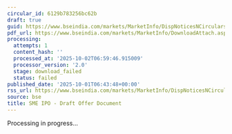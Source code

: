 ```yaml
---
circular_id: 6129b783256bc62b
draft: true
guid: https://www.bseindia.com/markets/MarketInfo/DispNoticesNCirculars.aspx?Noticeid={7C551999-D453-4F2F-BAA6-4D017ADADBF2}&noticeno=20251001-3&dt=10/01/2025&icount=3&totcount=83&flag=0
pdf_url: https://www.bseindia.com/markets/MarketInfo/DownloadAttach.aspx?id=20251001-3&attachedId=
processing:
  attempts: 1
  content_hash: ''
  processed_at: '2025-10-02T06:59:46.915009'
  processor_version: '2.0'
  stage: download_failed
  status: failed
published_date: '2025-10-01T06:43:48+00:00'
rss_url: https://www.bseindia.com/markets/MarketInfo/DispNoticesNCirculars.aspx?Noticeid={7C551999-D453-4F2F-BAA6-4D017ADADBF2}&noticeno=20251001-3&dt=10/01/2025&icount=3&totcount=83&flag=0
source: bse
title: SME IPO - Draft Offer Document
---
```


Processing in progress...